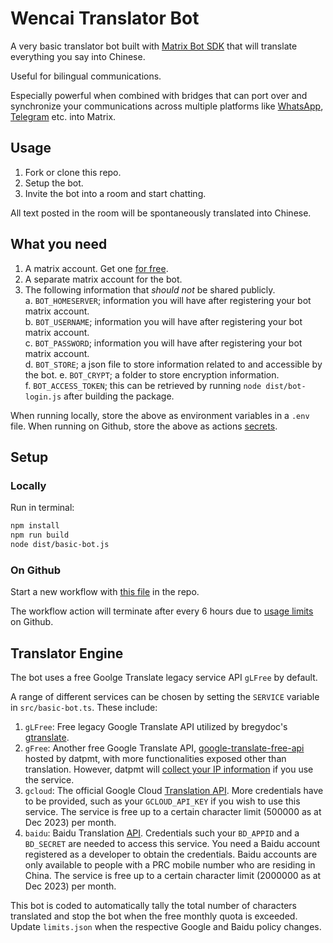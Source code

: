 # Wencai Translator Bot

A very basic translator bot built with [Matrix Bot SDK](https://turt2live.github.io/matrix-bot-sdk/index.html) that will translate everything you say into Chinese. 

Useful for bilingual communications. 

Especially powerful when combined with bridges that can port over and synchronize your communications across multiple platforms like [WhatsApp](https://matrix.org/ecosystem/bridges/whatsapp/), [Telegram](https://matrix.org/ecosystem/bridges/telegram/) etc. into Matrix.

## Usage

1. Fork or clone this repo.
2. Setup the bot. 
3. Invite the bot into a room and start chatting.

All text posted in the room will be spontaneously translated into Chinese. 

## What you need

1. A matrix account. Get one [for free](https://matrix.org/try-matrix/).
2. A separate matrix account for the bot.
3. The following information that *should not* be shared publicly.  
  a. `BOT_HOMESERVER`; information you will have after registering your bot matrix account.  
  b. `BOT_USERNAME`; information you will have after registering your bot matrix account.  
  c. `BOT_PASSWORD`; information you will have after registering your bot matrix account.  
  d. `BOT_STORE`; a json file to store information related to and accessible by the bot. 
  e. `BOT_CRYPT`; a folder to store encryption information.  
  f. `BOT_ACCESS_TOKEN`; this can be retrieved by running `node dist/bot-login.js` after building the package. 

When running locally, store the above as environment variables in a `.env` file. 
When running on Github, store the above as actions [secrets](translator-bot/settings/secrets/actions).

## Setup

### Locally

Run in terminal:

```bash
npm install
npm run build
node dist/basic-bot.js
```

### On Github

Start a new workflow with [this file](.github/workflows/deploy.yml) in the repo.

The workflow action will terminate after every 6 hours due to [usage limits](https://docs.github.com/en/actions/learn-github-actions/usage-limits-billing-and-administration#usage-limits) on Github. 

## Translator Engine

The bot uses a free Goolge Translate legacy service API `gLFree` by default. 

A range of different services can be chosen by setting the `SERVICE` variable in `src/basic-bot.ts`. These include:

1. `gLFree`: Free legacy Google Translate API utilized by bregydoc's [gtranslate](https://github.com/bregydoc/gtranslate.git).
2. `gFree`: Another free Google Translate API, [google-translate-free-api](https://github.com/datpmt/google-translate-free-api) hosted by datpmt, with more functionalities exposed other than translation. However, datpmt will [collect your IP information](https://api.datpmt.com) if you use the service.
3. `gcloud`: The official Google Cloud [Translation API](https://cloud.google.com/translate/docs/reference/rest). More credentials have to be provided, such as your `GCLOUD_API_KEY` if you wish to use this service. The service is free up to a certain character limit (500000 as at Dec 2023) per month. 
4. `baidu`: Baidu Translation [API](https://fanyi-api.baidu.com). Credentials such your `BD_APPID` and a `BD_SECRET` are needed to access this service. You need a Baidu account registered as a developer to obtain the credentials. Baidu accounts are only available to people with a PRC mobile number who are residing in China. The service is free up to a certain character limit (2000000 as at Dec 2023) per month. 

This bot is coded to automatically tally the total number of characters translated and stop the bot when the free monthly quota is exceeded. Update `limits.json` when the respective Google and Baidu policy changes.
